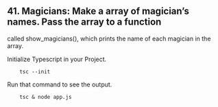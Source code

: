## 41. Magicians: Make a array of magician’s names. Pass the array to a function
called show_magicians(), which prints the name of each magician in the array.

Initialize Typescript in your Project.

        tsc --init

Run that command to see the output.

        tsc & node app.js